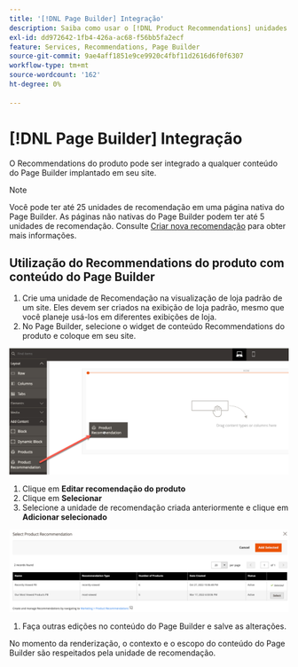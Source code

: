 ```yaml
---
title: '[!DNL Page Builder] Integração'
description: Saiba como usar o [!DNL Product Recommendations] unidades no Page Builder.
exl-id: dd972642-1fb4-426a-ac68-f56bb5fa2ecf
feature: Services, Recommendations, Page Builder
source-git-commit: 9ae4aff1851e9ce9920c4fbf11d2616d6f0f6307
workflow-type: tm+mt
source-wordcount: '162'
ht-degree: 0%

---
```


# [!DNL Page Builder] Integração

O Recommendations do produto pode ser integrado a qualquer conteúdo do Page Builder implantado em seu site.

>[!NOTE]
>
> Você pode ter até 25 unidades de recomendação em uma página nativa do Page Builder. As páginas não nativas do Page Builder podem ter até 5 unidades de recomendação. Consulte [Criar nova recomendação](create.md) para obter mais informações.

## Utilização do Recommendations do produto com conteúdo do Page Builder

1. Crie uma unidade de Recomendação na visualização de loja padrão de um site. Eles devem ser criados na exibição de loja padrão, mesmo que você planeje usá-los em diferentes exibições de loja.
1. No Page Builder, selecione o widget de conteúdo Recommendations do produto e coloque em seu site.

![Inserir unidade de recomendação](assets/pb-insert.png)

1. Clique em **Editar recomendação do produto**
1. Clique em **Selecionar**
1. Selecione a unidade de recomendação criada anteriormente e clique em **Adicionar selecionado**

![Inserir unidade de recomendação](assets/pb-select.png)

1. Faça outras edições no conteúdo do Page Builder e salve as alterações.

No momento da renderização, o contexto e o escopo do conteúdo do Page Builder são respeitados pela unidade de recomendação.
